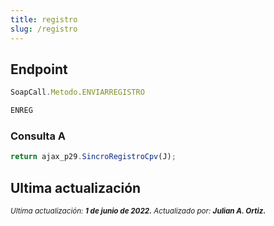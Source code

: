 ```yaml
---
title: registro
slug: /registro
---
```

## Endpoint

```js title="Endpoint"
SoapCall.Metodo.ENVIARREGISTRO

ENREG
```

### Consulta A

```js
return ajax_p29.SincroRegistroCpv(J);
```

## Ultima actualización

<div class='ultima-actualizacion'> 
    <small> 
        <i> Ultima actualización: <b> 1 de junio de 2022.</b> </i> 
    </small> 
    <small> 
        <i> Actualizado por: <b> Julian A. Ortiz.</b> </i> 
    </small> 
</div>
